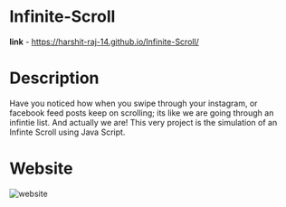 # Infinite-Scroll

**link** - https://harshit-raj-14.github.io/Infinite-Scroll/

# Description
Have you noticed how when you swipe through your instagram, or facebook feed posts keep on scrolling; its like we are going through an infintie list.
And actually we are!
This very project is the simulation of an Infinte Scroll using Java Script.

# Website
![website](https://user-images.githubusercontent.com/98808802/212487020-af739347-3dbb-4816-b712-1ef41cf97760.png)
